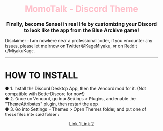 <h1 align="center"><span style="color: pink;">MomoTalk - Discord Theme</span></h1>
<h3 align="center">Finally, become Sensei in real life by customizing your Discord to look like the app from the Blue Archive game!</h3>

<p>Disclaimer : I am nowhere near a professional coder, if you encounter any issues, please let me know on Twitter @KageMiyaku, or on Reddit u/MiyakuKage.</p>

<hr>

# HOW TO INSTALL
● 1. Install the Discord Desktop App, then the Vencord mod for it. (Not compatible with BetterDiscord for now!)<br>
● 2. Once on Vencord, go into Settings > Plugins, and enable the "ThemeAttributes" plugin, then restart the app.<br>
● 3. Go into Settings > Themes > Open Themes folder, and put one of these files into said folder :<br>
      <center>
        <a href="https://www.example.com/link1">Link 1</a>
        <a href="https://www.example.com/link2">Link 2</a>
    </center>
